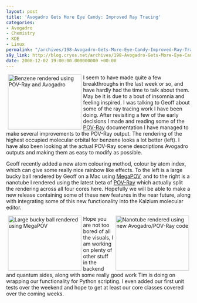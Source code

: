 ```yaml
---
layout: post
title: 'Avogadro Gets More Eye Candy: Improved Ray Tracing'
categories:
- Avogadro
- Chemistry
- KDE
- Linux
permalink: "/archives/198-Avogadro-Gets-More-Eye-Candy-Improved-Ray-Tracing.html"
s9y_link: http://blog.cryos.net/archives/198-Avogadro-Gets-More-Eye-Candy-Improved-Ray-Tracing.html
date: 2008-12-02 19:00:00.000000000 +00:00
---
```

<span>
<a class='serendipity_image_link' href='http://blog.cryos.net/uploads/benzene-homo.png' onclick="F1 = window.open('/uploads/benzene-homo.png','Zoom','height=620,width=820,top=300,left=560,toolbar=no,menubar=no,location=no,resize=1,resizable=1,scrollbars=yes'); return false;"><img class="serendipity_image_left" width="200" height="150" style="float: left; border: 0px; padding-left: 5px; padding-right: 5px;" src="http://blog.cryos.net/uploads/benzene-homo.serendipityThumb.png" alt="Benzene rendered using POV-Ray and Avogadro" /></a>

<p>I seem to have made quite a few breakthroughs in the last week or so, and have hardly had the time to talk about them. May be it is due to a bout of insomnia and feeling inspired. I was talking to Geoff about some of the ray tracing work I have been doing. After revisiting a few of the early decisions I made and reading some of the <a href="http://www.povray.org/">POV-Ray</a> documentation I have managed to make several improvements to the POV-Ray output. The rendering of the highest occupied molecular orbital for benzene looks a lot better (left). I have also been looking at the actual POV-Ray scene descriptions Avogadro outputs and making them as easy to modify as possible.</p>

<p>Geoff recently added a new atom colouring method, colour by atom index, which can give some really nice rainbow like effects. To the left is a large bucky ball rendered by Geoff on a Mac using <a href="http://megapov.inetart.net/">MegaPOV</a>, and to the right is a nanotube I rendered using the latest beta of <a href="http://www.povray.org/">POV-Ray</a> which actually split the rendering across all four cores here. Hopefully we will be able to make a new release containing some of these new features in the near future, along with integrating some of this new functionality into the Kalzium molecular editor.</p>

<a class='serendipity_image_link' href='http://blog.cryos.net/uploads/c540.png' onclick="F1 = window.open('/uploads/c540.png','Zoom','height=620,width=820,top=300,left=560,toolbar=no,menubar=no,location=no,resize=1,resizable=1,scrollbars=yes'); return false;"><!-- s9ymdb:104 --><img class="serendipity_image_left" width="200" height="150" style="float: left; border: 0px; padding-left: 5px; padding-right: 5px;" src="http://blog.cryos.net/uploads/c540.serendipityThumb.png" alt="Large bucky ball rendered using MegaPOV" /></a>

<a class='serendipity_image_link' href='http://blog.cryos.net/uploads/nanotube.png' onclick="F1 = window.open('/uploads/nanotube.png','Zoom','height=620,width=820,top=300,left=560,toolbar=no,menubar=no,location=no,resize=1,resizable=1,scrollbars=yes'); return false;"><!-- s9ymdb:106 --><img class="serendipity_image_right" width="200" height="150" style="float: right; border: 0px; padding-left: 5px; padding-right: 5px;" src="http://blog.cryos.net/uploads/nanotube.serendipityThumb.png" alt="Nanotube rendered using new Avogadro/POV-Ray code" /></a>

<p>Hope you are not too bored of all the visuals, I am working on plenty of other stuff in the backend and quantum sides, along with some really good work Tim is doing on wrapping our functionality for Python scripting. I even added our first unit tests over the weekend and hope to get at least our core classes covered over the coming weeks.</p></span>
